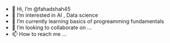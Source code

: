 - 👋 Hi, I’m @fahadshah45
- 👀 I’m interested in AI , Data science 
- 🌱 I’m currently learning basics of progreamming fundamentals
- 💞️ I’m looking to collaborate on ...
- 📫 How to reach me ...

<!---
fahadshah45/fahadshah45 is a ✨ special ✨ repository because its `README.md` (this file) appears on your GitHub profile.
You can click the Preview link to take a look at your changes.
--->

